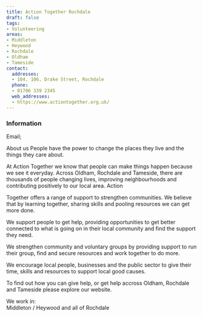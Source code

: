 ```yaml
---
title: Action Together Rochdale
draft: false
tags:
- Volunteering
areas:
- Middleton
- Heywood
- Rochdale
- Oldham
- Tameside
contact:
  addresses:
  - 104, 106, Drake Street, Rochdale
  phone:
  - 01706 339 2345
  web_addresses:
  - https://www.actiontogether.org.uk/
---
```


### Information
Email; 

About us
People have the power to change the places they live and the things they care about. 

At Action Together we know that people can make things
 happen because we see it everyday. Across Oldham,
  Rochdale and Tameside, there are thousands of people changing lives, improving neighbourhoods and 
  contributing positively to our local area. Action

Together offers a range of support to strengthen
 communities. We believe that by learning together, 
 sharing skills and pooling resources we can get more 
 done. 

​We support people to get help, providing 
opportunities to get better connected to what is going
 on in their local community and find the support they
  need.

We strengthen community and voluntary groups by 
providing support to run their group, find and secure
 resources and work together to do more.

We encourage local people, businesses and the public
 sector to give their time, skills and resources to
  support local good causes.

To find out how you can give help, or get help accross
 Oldham, Rochdale and Tameside please explore our 
 website.

We work in:   
Middleton /  Heywood and all of Rochdale